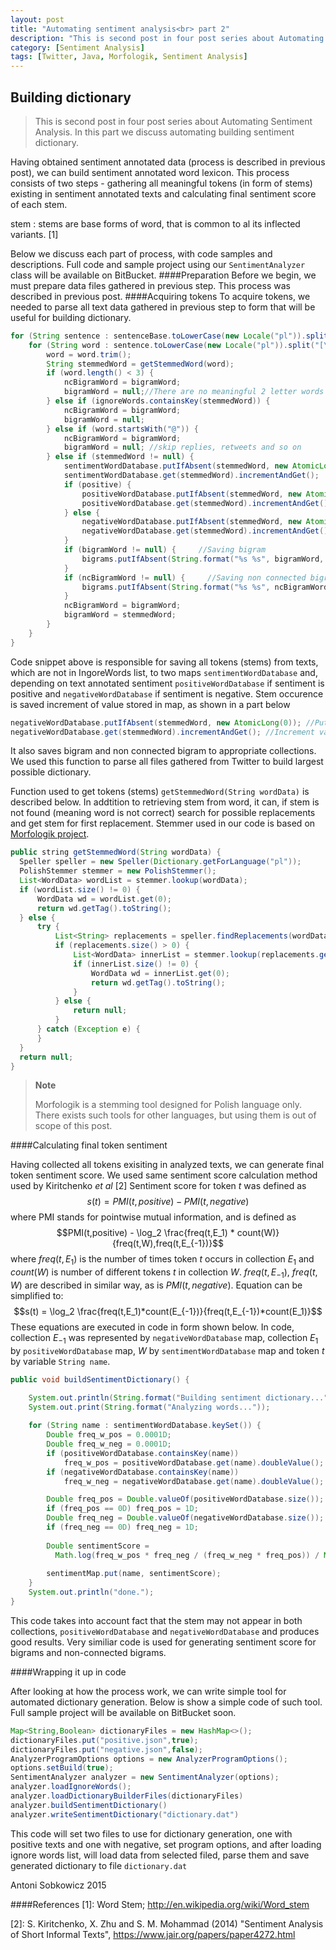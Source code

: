 ```yaml
---
layout: post
title: "Automating sentiment analysis<br> part 2"
description: "This is second post in four post series about Automating Sentiment Analysis. In this part we discuss automating building sentiment dictionary."
category: [Sentiment Analysis]
tags: [Twitter, Java, Morfologik, Sentiment Analysis]
---
```


Building dictionary
-----------

> This is second post in four post series about Automating Sentiment Analysis. In this part we discuss automating building sentiment dictionary.

<!--more-->

Having obtained sentiment annotated data (process is described in previous post), we can build sentiment annotated word lexicon. This process consists of two steps - gathering all meaningful tokens (in form of stems) existing in sentiment annotated texts and calculating final sentiment score of each stem.

stem
  : stems are base forms of word, that is common to al its inflected variants. [1]

Below we discuss each part of process, with code samples and descriptions. Full code and sample project using our `SentimentAnalyzer` class will be available on BitBucket.
####Preparation
Before we begin, we must prepare data files gathered in previous step. This process was described in previous post.
####Acquiring tokens
To acquire tokens, we needed to parse all text data gathered in previous step to form that will be useful for building dictionary.  

```java
for (String sentence : sentenceBase.toLowerCase(new Locale("pl")).split("[\\?\\!\\.]+")) {
    for (String word : sentence.toLowerCase(new Locale("pl")).split("[\\s\\,]+")) {
        word = word.trim();
        String stemmedWord = getStemmedWord(word);
        if (word.length() < 3) {
            ncBigramWord = bigramWord;
            bigramWord = null;//There are no meaningful 2 letter words in Polish language
        } else if (ignoreWords.containsKey(stemmedWord)) {
            ncBigramWord = bigramWord;
            bigramWord = null;
        } else if (word.startsWith("@")) {
            ncBigramWord = bigramWord;
            bigramWord = null; //skip replies, retweets and so on
        } else if (stemmedWord != null) {
            sentimentWordDatabase.putIfAbsent(stemmedWord, new AtomicLong(0));
            sentimentWordDatabase.get(stemmedWord).incrementAndGet();
            if (positive) {
                positiveWordDatabase.putIfAbsent(stemmedWord, new AtomicLong(0));
                positiveWordDatabase.get(stemmedWord).incrementAndGet();
            } else {
                negativeWordDatabase.putIfAbsent(stemmedWord, new AtomicLong(0));
                negativeWordDatabase.get(stemmedWord).incrementAndGet();
            }
            if (bigramWord != null) {     //Saving bigram
                bigrams.putIfAbsent(String.format("%s %s", bigramWord, stemmedWord), positive);
            }
            if (ncBigramWord != null) {     //Saving non connected bigram
                bigrams.putIfAbsent(String.format("%s %s", ncBigramWord, stemmedWord), positive);
            }
            ncBigramWord = bigramWord;
            bigramWord = stemmedWord;
        }
    }
}
```

Code snippet above is responsible for saving all tokens (stems) from texts, which are not in IngoreWords list, to two maps `sentimentWordDatabase` and, depending on text annotated sentiment `positiveWordDatabase` if sentiment is positive and `negativeWordDatabase` if sentiment is negative. Stem occurence is saved increment of value stored in map, as shown in a part below

```java
negativeWordDatabase.putIfAbsent(stemmedWord, new AtomicLong(0)); //Put stemmedWord with value 0 in ConcurrentMap
negativeWordDatabase.get(stemmedWord).incrementAndGet(); //Increment value stored in map, using AtomicLong functionality
```

It also saves bigram and non connected bigram to appropriate collections. We used this function to parse all files gathered from Twitter to build largest possible dictionary.

Function used to get tokens (stems) `getStemmedWord(String wordData)` is described below. In addtition to retrieving stem from word, it can, if stem is not found (meaning word is not correct) search for possible replacements and get stem for first replacement. Stemmer used in our code is based on [Morfologik project](http://morfologik.blogspot.com/).

```java
public string getStemmedWord(String wordData) {
  Speller speller = new Speller(Dictionary.getForLanguage("pl"));
  PolishStemmer stemmer = new PolishStemmer();
  List<WordData> wordList = stemmer.lookup(wordData);
  if (wordList.size() != 0) {
      WordData wd = wordList.get(0);
      return wd.getTag().toString();
  } else {
      try {
          List<String> replacements = speller.findReplacements(wordData);
          if (replacements.size() > 0) {
              List<WordData> innerList = stemmer.lookup(replacements.get(0));
              if (innerList.size() != 0) {
                  WordData wd = innerList.get(0);
                  return wd.getTag().toString();
              }
          } else {
              return null;
          }
      } catch (Exception e) {
      }
  }
  return null;
}
```

>**Note**
>
>Morfologik is a stemming tool designed for Polish language only. There exists such tools for other languages, but using them is out of scope of this post.

####Calculating final token sentiment

Having collected all tokens exisiting in analyzed texts, we can generate final token sentiment score. We used same sentiment score calculation method used by Kiritchenko *et al* [2] Sentiment score for token $t$ was defined as
$$s(t) = PMI(t,positive) - PMI(t,negative)$$
where PMI stands for pointwise mutual information, and is defined as
$$PMI(t,positive) - \log_2 \frac{freq(t,E_1) * count(W)}{freq(t,W),freq(t,E_{-1})}$$
where $freq(t,E_1)$ is the number of times token $t$ occurs in collection $E_1$ and $count(W)$ is number of different tokens $t$ in collection $W$. $freq(t,E_{-1})$, $freq(t,W)$ are described in similar way, as is $PMI(t,negative)$. Equation can be simplified to:
$$s(t) = \log_2 \frac{freq(t,E_1)*count(E_{-1})}{freq(t,E_{-1})*count(E_1)}$$
These equations are executed in code in form shown below. In code, collection $E_{-1}$ was represented by `negativeWordDatabase` map, collection $E_1$ by `positiveWordDatabase` map, $W$ by `sentimentWordDatabase` map and token $t$ by variable `String name`.

```java
public void buildSentimentDictionary() {

    System.out.println(String.format("Building sentiment dictionary..."));
    System.out.print(String.format("Analyzing words..."));
    
    for (String name : sentimentWordDatabase.keySet()) {
        Double freq_w_pos = 0.0001D;
        Double freq_w_neg = 0.0001D;
        if (positiveWordDatabase.containsKey(name))
            freq_w_pos = positiveWordDatabase.get(name).doubleValue();
        if (negativeWordDatabase.containsKey(name))
            freq_w_neg = negativeWordDatabase.get(name).doubleValue();

        Double freq_pos = Double.valueOf(positiveWordDatabase.size());
        if (freq_pos == 0D) freq_pos = 1D;
        Double freq_neg = Double.valueOf(negativeWordDatabase.size());
        if (freq_neg == 0D) freq_neg = 1D;
        
        Double sentimentScore =
          Math.log(freq_w_pos * freq_neg / (freq_w_neg * freq_pos)) / Math.log(2);
        
        sentimentMap.put(name, sentimentScore);
    }
    System.out.println("done.");
}
```

This code takes into account fact that the stem may not appear in both collections, `positiveWordDatabase` and `negativeWordDatabase` and produces good results. Very similiar code is used for generating sentiment score for bigrams and non-connected bigrams.

####Wrapping it up in code

After looking at how the process work, we can write simple tool for automated dictionary generation. Below is show a simple code of such tool. Full sample project will be available on BitBucket soon.

```java
Map<String,Boolean> dictionaryFiles = new HashMap<>();
dictionaryFiles.put("positive.json",true);
dictionaryFiles.put("negative.json",false);
AnalyzerProgramOptions options = new AnalyzerProgramOptions();
options.setBuild(true);
SentimentAnalyzer analyzer = new SentimentAnalyzer(options);
analyzer.loadIgnoreWords();
analyzer.loadDictionaryBuilderFiles(dictionaryFiles)
analyzer.buildSentimentDictionary()
analyzer.writeSentimentDictionary("dictionary.dat")
```

This code will set two files to use for dictionary generation, one with positive texts and one with negative, set program options, and after loading ignore words list, will load data from selected filed, parse them and save generated dictionary to file `dictionary.dat`

Antoni Sobkowicz 2015

####References
[1]: 	Word Stem; http://en.wikipedia.org/wiki/Word_stem	

[2]: S. Kiritchenko, X. Zhu and S. M. Mohammad (2014) "Sentiment Analysis of Short Informal Texts",	https://www.jair.org/papers/paper4272.html